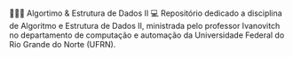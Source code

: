 👩🏽‍💻 Algortimo & Estrutura de Dados II 💻
Repositório dedicado a disciplina de Algoritmo e Estrutura de Dados II, ministrada pelo professor Ivanovitch no departamento de computação e automação da Universidade Federal do Rio Grande do Norte (UFRN).
